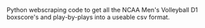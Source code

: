 Python webscraping code to get all the NCAA Men's Volleyball D1 boxscore's and play-by-plays into a useable csv format. 
